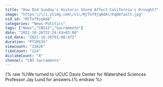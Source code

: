 ```yaml
---
title: "How Did Sunday's Historic Storm Affect California's Drought?"
image: "https:\/\/i.ytimg.com\/vi\/MjTof9jqAdA\/hqdefault.jpg"
vid_id: "MjTof9jqAdA"
categories: "News-Politics"
tags: ["News","CBS13","Sacramento"]
date: "2021-10-26T22:24:43+03:00"
vid_date: "2021-10-26T01:08:47Z"
duration: "PT1M13S"
viewcount: "23626"
likeCount: "224"
dislikeCount: "8"
channel: "CBS Sacramento"
---
```

{% raw %}We turned to UCUC Davis Center for Watershed Sciences Professor Jay Lund for answers.{% endraw %}
